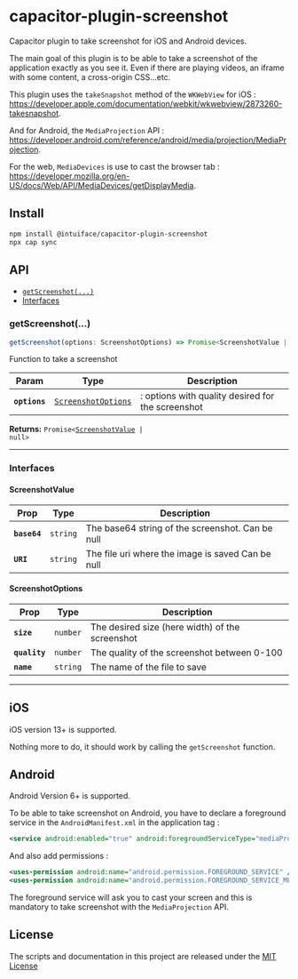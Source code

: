# capacitor-plugin-screenshot

Capacitor plugin to take screenshot for iOS and Android devices.

The main goal of this plugin is to be able to take a screenshot of the application exactly as you see it. Even if there are playing videos, an iframe with some content, a cross-origin CSS...etc.

This plugin uses the `takeSnapshot` method of the `WKWebView` for iOS : https://developer.apple.com/documentation/webkit/wkwebview/2873260-takesnapshot.

And for Android, the `MediaProjection` API : https://developer.android.com/reference/android/media/projection/MediaProjection.

For the web, `MediaDevices` is use to cast the browser tab : https://developer.mozilla.org/en-US/docs/Web/API/MediaDevices/getDisplayMedia.

## Install

```bash
npm install @intuiface/capacitor-plugin-screenshot
npx cap sync
```

## API

<docgen-index>

* [`getScreenshot(...)`](#getscreenshot)
* [Interfaces](#interfaces)

</docgen-index>

<docgen-api>
<!--Update the source file JSDoc comments and rerun docgen to update the docs below-->

### getScreenshot(...)

```typescript
getScreenshot(options: ScreenshotOptions) => Promise<ScreenshotValue | null>
```

Function to take a screenshot

| Param         | Type                                                            | Description                                       |
| ------------- | --------------------------------------------------------------- | ------------------------------------------------- |
| **`options`** | <code><a href="#screenshotoptions">ScreenshotOptions</a></code> | : options with quality desired for the screenshot |

**Returns:** <code>Promise&lt;<a href="#screenshotvalue">ScreenshotValue</a> | null&gt;</code>

--------------------


### Interfaces


#### ScreenshotValue

| Prop         | Type                | Description                                       |
| ------------ | ------------------- | ------------------------------------------------- |
| **`base64`** | <code>string</code> | The base64 string of the screenshot. Can be null  |
| **`URI`**    | <code>string</code> | The file uri where the image is saved Can be null |


#### ScreenshotOptions

| Prop          | Type                | Description                                     |
| ------------- | ------------------- | ----------------------------------------------- |
| **`size`**    | <code>number</code> | The desired size (here width) of the screenshot |
| **`quality`** | <code>number</code> | The quality of the screenshot between 0-100     |
| **`name`**    | <code>string</code> | The name of the file to save                    |

</docgen-api>

---

## iOS

iOS version 13+ is supported.

Nothing more to do, it should work by calling the `getScreenshot` function.


## Android

Android Version 6+ is supported.

To be able to take screenshot on Android, you have to declare a foreground service in the `AndroidManifest.xml` in the application tag :

```xml
<service android:enabled="true" android:foregroundServiceType="mediaProjection" android:name="com.intuiface.plugins.screenshot.ScreenCaptureService" />
```
And also add permissions : 
```xml
<uses-permission android:name="android.permission.FOREGROUND_SERVICE" />
<uses-permission android:name="android.permission.FOREGROUND_SERVICE_MEDIA_PROJECTION" />
```

The foreground service will ask you to cast your screen and this is mandatory to take screenshot with the `MediaProjection` API.


## License

The scripts and documentation in this project are released under the [MIT License](./LICENSE)